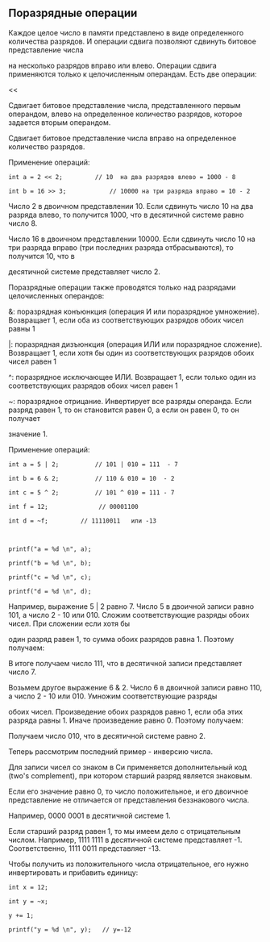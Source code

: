 ## Поразрядные операции

Каждое целое число в памяти представлено в виде определенного количества разрядов. И операции сдвига позволяют сдвинуть битовое представление числа 

на несколько разрядов вправо или влево. Операции сдвига применяются только к целочисленным операндам. Есть две операции:

<<

Сдвигает битовое представление числа, представленного первым операндом, влево на определенное количество разрядов, которое задается вторым операндом.

>>

Сдвигает битовое представление числа вправо на определенное количество разрядов.

Применение операций:

```
int a = 2 << 2;			// 10  на два разрядов влево = 1000 - 8

int b = 16 >> 3;			// 10000 на три разряда вправо = 10 - 2
```

Число 2 в двоичном представлении 10. Если сдвинуть число 10 на два разряда влево, то получится 1000, что в десятичной системе равно число 8.

Число 16 в двоичном представлении 10000. Если сдвинуть число 10 на три разряда вправо (три последних разряда отбрасываются), то получится 10, что в 

десятичной системе представляет число 2.

Поразрядные операции также проводятся только над разрядами целочисленных операндов:

&: поразрядная конъюнкция (операция И или поразрядное умножение). Возвращает 1, если оба из соответствующих разрядов обоих чисел равны 1

|: поразрядная дизъюнкция (операция ИЛИ или поразрядное сложение). Возвращает 1, если хотя бы один из соответствующих разрядов обоих чисел равен 1

^: поразрядное исключающее ИЛИ. Возвращает 1, если только один из соответствующих разрядов обоих чисел равен 1

~: поразрядное отрицание. Инвертирует все разряды операнда. Если разряд равен 1, то он становится равен 0, а если он равен 0, то он получает 

значение 1.

Применение операций:

```
int a = 5 | 2;			// 101 | 010 = 111  - 7

int b = 6 & 2;			// 110 & 010 = 10  - 2

int c = 5 ^ 2;			// 101 ^ 010 = 111 - 7

int f = 12;              // 00001100

int d = ~f;			// 11110011   или -13

	

printf("a = %d \n", a);

printf("b = %d \n", b);

printf("c = %d \n", c);

printf("d = %d \n", d);
```

Например, выражение 5 | 2 равно 7. Число 5 в двоичной записи равно 101, а число 2 - 10 или 010. Сложим соответствующие разряды обоих чисел. При сложении если хотя бы 

один разряд равен 1, то сумма обоих разрядов равна 1. Поэтому получаем:

В итоге получаем число 111, что в десятичной записи представляет число 7.

Возьмем другое выражение 6 & 2. Число 6 в двоичной записи равно 110, а число 2 - 10 или 010. Умножим соответствующие разряды 

обоих чисел. Произведение обоих разрядов равно 1, если оба этих разряда равны 1. Иначе произведение равно 0. Поэтому получаем:

Получаем число 010, что в десятичной системе равно 2.

Теперь рассмотрим последний пример - инверсию числа.

Для записи чисел со знаком в Си применяется дополнительный код (two's complement), при котором старший разряд является знаковым. 

Если его значение равно 0, то число положительное, и его двоичное представление не отличается от представления беззнакового числа. 

Например, 0000 0001 в десятичной системе 1.

Если старший разряд равен 1, то мы имеем дело с отрицательным числом. Например, 1111 1111 в десятичной системе представляет -1. Соответственно, 1111 0011 представляет -13.

Чтобы получить из положительного числа отрицательное, его нужно инвертировать и прибавить единицу:

```
int x = 12;

int y = ~x;

y += 1;

printf("y = %d \n", y);   // y=-12

